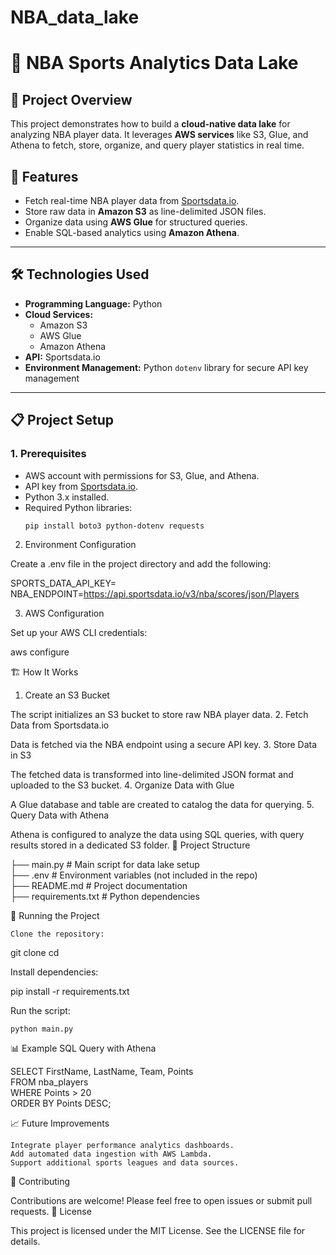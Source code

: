 # NBA_data_lake
# 🏀 NBA Sports Analytics Data Lake  

## 📖 Project Overview  
This project demonstrates how to build a **cloud-native data lake** for analyzing NBA player data. It leverages **AWS services** like S3, Glue, and Athena to fetch, store, organize, and query player statistics in real time.  

## 🚀 Features  
- Fetch real-time NBA player data from [Sportsdata.io](https://sportsdata.io).  
- Store raw data in **Amazon S3** as line-delimited JSON files.  
- Organize data using **AWS Glue** for structured queries.  
- Enable SQL-based analytics using **Amazon Athena**.  

---

## 🛠️ Technologies Used  
- **Programming Language:** Python  
- **Cloud Services:**  
  - Amazon S3  
  - AWS Glue  
  - Amazon Athena  
- **API:** Sportsdata.io  
- **Environment Management:** Python `dotenv` library for secure API key management  

---

## 📋 Project Setup  

### 1. Prerequisites  
- AWS account with permissions for S3, Glue, and Athena.  
- API key from [Sportsdata.io](https://sportsdata.io).  
- Python 3.x installed.  
- Required Python libraries:  
  ```bash
  pip install boto3 python-dotenv requests

2. Environment Configuration

Create a .env file in the project directory and add the following:

SPORTS_DATA_API_KEY=<Your-Sportsdata-API-Key>
NBA_ENDPOINT=https://api.sportsdata.io/v3/nba/scores/json/Players

3. AWS Configuration

Set up your AWS CLI credentials:

aws configure

🏗️ How It Works
1. Create an S3 Bucket

The script initializes an S3 bucket to store raw NBA player data.
2. Fetch Data from Sportsdata.io

Data is fetched via the NBA endpoint using a secure API key.
3. Store Data in S3

The fetched data is transformed into line-delimited JSON format and uploaded to the S3 bucket.
4. Organize Data with Glue

A Glue database and table are created to catalog the data for querying.
5. Query Data with Athena

Athena is configured to analyze the data using SQL queries, with query results stored in a dedicated S3 folder.
📂 Project Structure

├── main.py                # Main script for data lake setup  
├── .env                   # Environment variables (not included in the repo)  
├── README.md              # Project documentation  
├── requirements.txt       # Python dependencies  

🚀 Running the Project

    Clone the repository:

git clone <repository-url>
cd <repository-folder>

Install dependencies:

pip install -r requirements.txt

Run the script:

    python main.py

📊 Example SQL Query with Athena

SELECT FirstName, LastName, Team, Points  
FROM nba_players  
WHERE Points > 20  
ORDER BY Points DESC;  

📈 Future Improvements

    Integrate player performance analytics dashboards.
    Add automated data ingestion with AWS Lambda.
    Support additional sports leagues and data sources.

🤝 Contributing

Contributions are welcome! Please feel free to open issues or submit pull requests.
📄 License

This project is licensed under the MIT License. See the LICENSE file for details.
